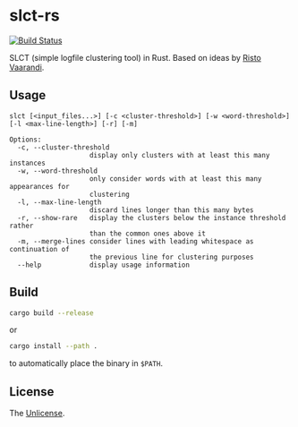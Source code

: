 slct-rs
=======

[![Build Status](https://github.com/dmit/slct-rs/workflows/Test/badge.svg)](https://github.com/dmit/slct-rs/actions)

SLCT (simple logfile clustering tool) in Rust. Based on ideas
by [Risto Vaarandi](https://github.com/ristov).

## Usage
```
slct [<input_files...>] [-c <cluster-threshold>] [-w <word-threshold>] [-l <max-line-length>] [-r] [-m]

Options:
  -c, --cluster-threshold
                    display only clusters with at least this many instances
  -w, --word-threshold
                    only consider words with at least this many appearances for
                    clustering
  -l, --max-line-length
                    discard lines longer than this many bytes
  -r, --show-rare   display the clusters below the instance threshold rather
                    than the common ones above it
  -m, --merge-lines consider lines with leading whitespace as continuation of
                    the previous line for clustering purposes
  --help            display usage information
```

## Build
```sh
cargo build --release
```
or
```sh
cargo install --path .
```
to automatically place the binary in `$PATH`.

## License
The [Unlicense](LICENSE).
